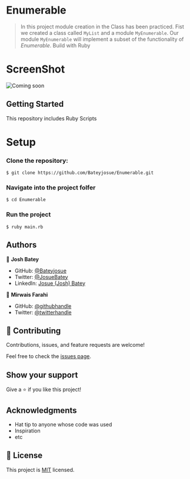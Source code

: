 # Enumerable

> In this project module creation in the Class has been practiced. Fist we created a class called `MyList` and a module `MyEnumerable`. Our module `MyEnumerable` will implement a subset of the functionality of *Enumerable*. Build with Ruby

# ScreenShot
![Coming soon]()

## Getting Started

This repository includes Ruby Scripts
# Setup

### Clone the repository:

    $ git clone https://github.com/Bateyjosue/Enumerable.git

### Navigate into the project folfer

    $ cd Enumerable

### Run the project

    $ ruby main.rb


## Authors

👤 **Josh Batey**

- GitHub: [@Bateyjosue](https://github.com/Bateyjosue)
- Twitter: [@JosueBatey](https://twitter.com/josuebatey)
- LinkedIn: [Josue (Josh) Batey](https://www.linkedin.com/in/josue-ishara/)

👤 **Mirwais Farahi**

- GitHub: [@githubhandle](https://github.com/mirwaisfarahi)
- Twitter: [@twitterhandle](https://twitter.com/farahi92)


## 🤝 Contributing

Contributions, issues, and feature requests are welcome!

Feel free to check the [issues page](../../issues/).

## Show your support

Give a ⭐️ if you like this project!

## Acknowledgments

- Hat tip to anyone whose code was used
- Inspiration
- etc

## 📝 License

This project is [MIT](./MIT.md) licensed.
